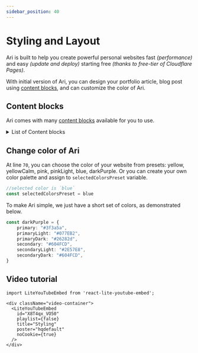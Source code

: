 ```yaml
---
sidebar_position: 40
---
```


# Styling and Layout

Ari is built to help you create powerful personal websites fast _(performance)_ and easy _(update and deploy)_ starting free _(thanks to free-tier of Cloudflare Pages)_.

With initial version of Ari, you can design your portfolio article, blog post using [content blocks](./content-blocks), and can customize the color of Ari.

## Content blocks

Ari comes with many [content blocks](./content-blocks.mdx) available for you to use.

<details>

<summary>List of Content blocks</summary>

- [Alert](./content-blocks.mdx#alert)
- [Align](./content-blocks.mdx#align)
- [Facts](./content-blocks.mdx#facts)
- [FaqsBlock](./content-blocks.mdx#faqsblock)
- [Features](./content-blocks.mdx#features)
  + [Features.Simplicity](./content-blocks.mdx#featuressimplicity)
  + [Features.Blocks](./content-blocks.mdx#featuresblocks)
  + [Features.Picture](./content-blocks.mdx#featurespicture)
  + [Features.Art](./content-blocks.mdx#featuresart)
- [Highlight](./content-blocks.mdx#highlight)
- [Image](./content-blocks.mdx#image)
- [LatestBlogPosts](./content-blocks.mdx#latestblogposts)
- [LatestContent](./content-blocks.mdx#latestcontent)
- [LatestPortfolio](./content-blocks.mdx#latestportfolio)
- [Link](./content-blocks.mdx#link)
- [LinksGrid](./content-blocks.mdx#linksgrid)
- [LinksList](./content-blocks.mdx#linkslist)
- [Map](./content-blocks.mdx#map)
- [Markdown](./content-blocks.mdx#markdown)
- [Picture](./content-blocks.mdx#picture)
- [PricingTable](./content-blocks.mdx#pricingtable)
  + [PricingTable.List](./content-blocks.mdx#pricingtablelist)
  + [PricingTable.TwoColumn](./content-blocks.mdx#pricingtabletwocolumn)
  + [PricingTable.ThreeColumn](./content-blocks.mdx#pricingtablethreecolumn)
- [Resume](./content-blocks.mdx#resume)
  + [Resume.Experience](./content-blocks.mdx#experience)
  + [Resume.Education](./content-blocks.mdx#education)
- [Slider](./content-blocks.mdx#slider)
- [Testimonials](./content-blocks.mdx#testimonials)
- [Translate](./content-blocks.mdx#translate)
- [Video](./content-blocks.mdx#video)
  + [Video.Youtube](./content-blocks.mdx#videoyoutube)

</details>

## Change color of Ari

At line `70`, you can choose the color of your website from presets: yellow, yellowCalm, pink, pinkLight, blue, darkPurple. Or you can create your own color palette and assign to `selectedColorsPreset` variable.

```ts title="/tailwind.config.js"
//selected color is `blue`
const selectedColorsPreset = blue
```

To make Ari simple, we just have a short set of colors, as demonstrated below.

```ts
const darkPurple = {
	primary: "#3f3a5a",
	primaryLight: "#077EB2",
	primaryDark: "#26282d",
	secondary: "#604FCD",
	secondaryLight: "#2E57E8",
	secondaryDark: "#604FCD",
}
```

## Video tutorial

```mdx-code-block
import LiteYouTubeEmbed from 'react-lite-youtube-embed';

<div className="video-container">
  <LiteYouTubeEmbed
    id="X8T4qx_VO50"
    playlist={false}
    title="Styling"
    poster="hqdefault"
    noCookie={true}
  />
</div>
```